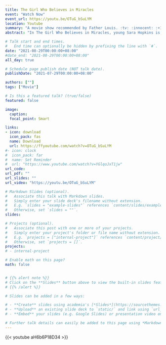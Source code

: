```yaml
---
title: The Girl Who Believes in Miracles
event: "Watch Now"
event_url: https://youtu.be/OTuG_bSuLYM
location: Youtube
summary: "A movie show recommended by Father Louis. :tv: :innocent:	:+1:"
abstract: "In The Girl Who Believes in Miracles, young Sara Hopkins is, unlike most people, willing to take God at His word. So when she hears a preacher say faith can move mountains, she starts praying! What begins with a mysteriously healed bird leads to people suddenly cured of their misery and misfortune all over town. But the overwhelming crush of notoriety and press attention soon takes its toll on Sara. Will her family be able to save their miracle girl before it’s too late?"

# Talk start and end times.
#   End time can optionally be hidden by prefixing the line with `#`.
date: "2021-08-29T00:00:00+08:00"
#date_end: "2021-08-29T00:00:00+08:00"
all_day: true

# Schedule page publish date (NOT talk date).
publishDate: "2021-07-29T00:00:00+08:00"

authors: [""]
tags: ["Movie"]

# Is this a featured talk? (true/false)
featured: false

image:
  caption:
  focal_point: Smart

links:
- icon: download
  icon_pack: fas
  name: Download
  url: https://ffyoutube.com/watch?v=OTuG_bSuLYM
#- icon: clock
#  icon_pack: far
#  name: Set Reminder
#  url: "https://www.youtube.com/watch?v=YGlqoJxT1jw"
url_code:
url_pdf: ""
url_slides: ""
url_video: "https://youtu.be/OTuG_bSuLYM"

# Markdown Slides (optional).
#   Associate this talk with Markdown slides.
#   Simply enter your slide deck's filename without extension.
#   E.g. `slides = "example-slides"` references `content/slides/example-slides.md`.
#   Otherwise, set `slides = ""`.
slides:

# Projects (optional).
#   Associate this post with one or more of your projects.
#   Simply enter your project's folder or file name without extension.
#   E.g. `projects = ["internal-project"]` references `content/project/deep-learning/index.md`.
#   Otherwise, set `projects = []`.
projects:
# - internal-project

# Enable math on this page?
math: false


# {{% alert note %}}
# Click on the **Slides** button above to view the built-in slides feature.
# {{% /alert %}}

# Slides can be added in a few ways:

# - **Create** slides using academia's [*Slides*](https://sourcethemes.com/academic/docs/managing-content/#create-slides) feature and link using `slides` parameter in the front matter of the talk file
# - **Upload** an existing slide deck to `static/` and link using `url_slides` parameter in the front matter of the talk file
# - **Embed** your slides (e.g. Google Slides) or presentation video on this page using [shortcodes](https://sourcethemes.com/academic/docs/writing-markdown-latex/).

# Further talk details can easily be added to this page using *Markdown* and $\rm \LaTeX$ math code.
---
```

{{< youtube aH6b6P18D34 >}}
